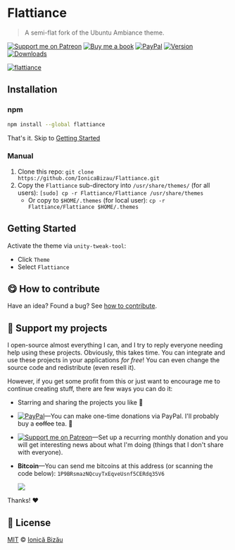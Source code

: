 # Flattiance
> A semi-flat fork of the Ubuntu Ambiance theme.

 [![Support me on Patreon][badge_patreon]][patreon] [![Buy me a book][badge_amazon]][amazon] [![PayPal][badge_paypal_donate]][paypal-donations] [![Version](https://img.shields.io/npm/v/flattiance.svg)](https://www.npmjs.com/package/flattiance) [![Downloads](https://img.shields.io/npm/dt/flattiance.svg)](https://www.npmjs.com/package/flattiance)


[![flattiance](http://i.imgur.com/rt7GEIL.png)](#)

## Installation

### npm

```sh
npm install --global flattiance
```

That's it. Skip to [Getting Started](#getting-started)

### Manual

1. Clone this repo: `git clone https://github.com/IonicaBizau/Flattiance.git`
1. Copy the `Flattiance` sub-directory into `/usr/share/themes/` (for all users): `[sudo] cp -r Flattiance/Flattiance /usr/share/themes`
    - Or copy to `$HOME/.themes` (for local user): `cp -r Flattiance/Flattiance $HOME/.themes`

## Getting Started

Activate the theme via `unity-tweak-tool`:
- Click `Theme`
- Select `Flattiance`

## :yum: How to contribute
Have an idea? Found a bug? See [how to contribute][contributing].


## :sparkling_heart: Support my projects

I open-source almost everything I can, and I try to reply everyone needing help using these projects. Obviously,
this takes time. You can integrate and use these projects in your applications *for free*! You can even change the source code and redistribute (even resell it).

However, if you get some profit from this or just want to encourage me to continue creating stuff, there are few ways you can do it:

 - Starring and sharing the projects you like :rocket:
 - [![PayPal][badge_paypal]][paypal-donations]—You can make one-time donations via PayPal. I'll probably buy a ~~coffee~~ tea. :tea:
 - [![Support me on Patreon][badge_patreon]][patreon]—Set up a recurring monthly donation and you will get interesting news about what I'm doing (things that I don't share with everyone).
 - **Bitcoin**—You can send me bitcoins at this address (or scanning the code below): `1P9BRsmazNQcuyTxEqveUsnf5CERdq35V6`

    ![](https://i.imgur.com/z6OQI95.png)

Thanks! :heart:



## :scroll: License

[MIT][license] © [Ionică Bizău][website]

[badge_patreon]: http://ionicabizau.github.io/badges/patreon.svg
[badge_amazon]: http://ionicabizau.github.io/badges/amazon.svg
[badge_paypal]: http://ionicabizau.github.io/badges/paypal.svg
[badge_paypal_donate]: http://ionicabizau.github.io/badges/paypal_donate.svg
[patreon]: https://www.patreon.com/ionicabizau
[amazon]: http://amzn.eu/hRo9sIZ
[paypal-donations]: https://www.paypal.com/cgi-bin/webscr?cmd=_s-xclick&hosted_button_id=RVXDDLKKLQRJW
[donate-now]: http://i.imgur.com/6cMbHOC.png

[license]: http://showalicense.com/?fullname=Ionic%C4%83%20Biz%C4%83u%20%3Cbizauionica%40gmail.com%3E%20(https%3A%2F%2Fionicabizau.net)&year=2010#license-mit
[website]: https://ionicabizau.net
[contributing]: /CONTRIBUTING.md
[docs]: /DOCUMENTATION.md
